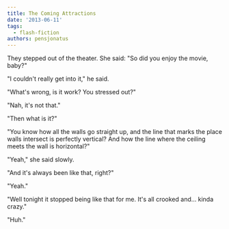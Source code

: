 ```yaml
---
title: The Coming Attractions
date: '2013-06-11'
tags:
  - flash-fiction
authors: pensjonatus
---
```


They stepped out of the theater. She said: "So did you enjoy the movie, baby?"

<!-- truncate -->

"I couldn't really get into it," he said.

"What's wrong, is it work? You stressed out?"

"Nah, it's not that."

"Then what is it?"

"You know how all the walls go straight up, and the line that marks the place
walls intersect is perfectly vertical? And how the line where the ceiling meets
the wall is horizontal?"

"Yeah," she said slowly.

"And it's always been like that, right?"

"Yeah."

"Well tonight it stopped being like that for me. It's all crooked and... kinda
crazy."

"Huh."
